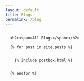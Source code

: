 ```yaml
---
layout: default
title: Blogs
permalink: /blog
---
```


<!-- Posts Index
================================================== -->
<section class="recent-posts">

  <div class="section-title">

      <h2><span>All Blogs</span></h2>

  </div>

  <style>
    .section-title{
      margin-top: 30px;
    }
  </style>

  <div class="row listrecent">

      {% for post in site.posts %}


        {% include postbox.html %}


      {% endfor %}

  </div>

</section>



